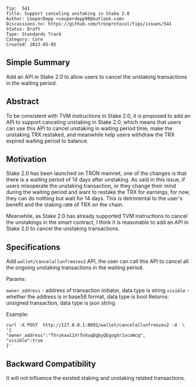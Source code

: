 ```
Tip:  541
Title: Support canceling unstaking in Stake 2.0
Author: CooperDepp <cooperdepp90@outlook.com>
Discussions-to: https://github.com/tronprotocol/tips/issues/541
Status: Draft
Type: Standards Track
Category: Core
Created: 2023-05-05
```


## Simple Summary
Add an API in Stake 2.0 to allow users to cancel the unstaking transactions in the waiting period.

## Abstract
To be consistent with TVM instructions in Stake 2.0, it is proposed to add an API to support canceling unstaking in Stake 2.0, which means that users can use this API to cancel unstaking in waiting period time, make the unstaking TRX restaked, and meanwhile help users withdraw the TRX expired waiting period to balance.


## Motivation
Stake 2.0 has been launched on TRON mainnet, one of the changes is that there is a waiting period of 14 days after unstaking. As said in this issue, if users misoperate the unstaking transaction, or they change their mind during the waiting period and want to restake the TRX for earnings, for now, they can do nothing but wait for 14 days. This is detrimental to the user's benefit and the staking rate of TRX on the chain.

Meanwhile, as Stake 2.0 has already supported TVM instructions to cancel the unstakings in the smart contract, I think it is reasonable to add an API in Stake 2.0 to cancel the unstaking transactions.


## Specifications

Add `wallet/cancelallunfreezev2` API, the user can call this API to cancel all the ongoing unstaking transactions in the waiting period.

Params:

`owner_address` - address of transaction initiator, data type is string
`visible` - whether the address is in base58 format, data type is bool
Returns: unsigned transaction, data type is json string

Example:
```
curl -X POST  http://127.0.0.1:8092/wallet/cancelallunfreezev2 -d  \
'{
"owner_address":"TVrukxw11XrfnXuqDgbyQEgogXr1vcoWcq",
"visible":true
}'
```



## Backward Compatibility

It will not influence the existed staking and unstaking related transactions.
